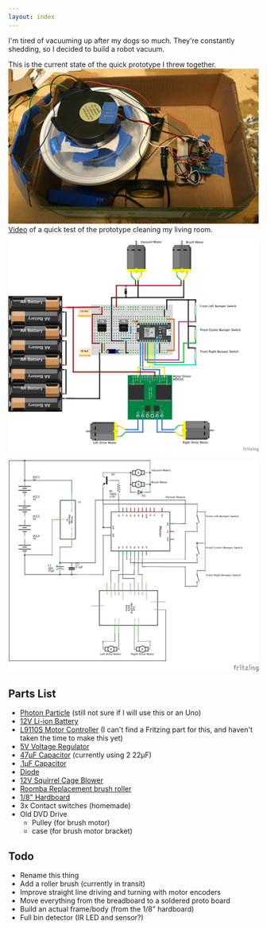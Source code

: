 ```yaml
---
layout: index
---
```



I'm tired of vacuuming up after my dogs so much. They're constantly shedding, so I decided to build a robot vacuum.

This is the current state of the quick prototype I threw together.
![Quick Prototype](./readme-assets/prototype.jpg)
[Video](./readme-assets/prototype.mov?raw=true) of a quick test of the prototype cleaning my living room.

![Breadboard diagram](./readme-assets/Wiring_bb.png)

![Wiring Schematic](./readme-assets/Wiring_schem.png)

## Parts List
 - [Photon Particle](https://store.particle.io/?utm_source=homesite&utm_medium=Nav&utm_campaign=TopMenu) (still not sure if I will use this or an Uno)
 - [12V Li-ion Battery](http://www.ebay.com/sch/i.html?_odkw=Rechargeable+Li-ion+battery+for+DC+12V&_osacat=0&_from=R40&_trksid=p2045573.m570.l1313.TR0.TRC0.H0.XRechargeable+Li-ion+battery+12V.TRS0&_nkw=Rechargeable+Li-ion+battery+12V&_sacat=0)
 - [L9110S Motor Controller](http://www.ebay.com/sch/i.html?_odkw=Rechargeable+Li-ion+battery+12V&_osacat=0&_from=R40&_trksid=p2045573.m570.l1313.TR0.TRC0.H0.XL9110S.TRS0&_nkw=L9110S&_sacat=0) (I can't find a Fritzing part for this, and haven't taken the time to make this yet)
 - [5V Voltage Regulator](http://www.ebay.com/sch/i.html?_odkw=L9110S&_osacat=0&_from=R40&_trksid=p2045573.m570.l1313.TR3.TRC2.A0.H0.X5v+voltage+regulator.TRS0&_nkw=5v+voltage+regulator&_sacat=0)
 - [47µF Capacitor](http://www.ebay.com/sch/i.html?_odkw=.47+capacitor&_osacat=0&_from=R40&_trksid=p2045573.m570.l1313.TR0.TRC0.H0.Xelectrolytic+.47+capacitor+.TRS0&_nkw=electrolytic+.47+capacitor+&_sacat=0) (currently using 2 22µF)
 - [.1µF Capacitor](http://www.ebay.com/sch/i.html?_from=R40&_trksid=p2050601.m570.l1313.TR0.TRC0.H0.X.001+capacitor.TRS5&_nkw=.001+capacitor&_sacat=0)
 - [Diode](http://www.ebay.com/sch/i.html?_from=R40&_trksid=p2050601.m570.l1313.TR0.TRC0.H0.Xdiode.TRS0&_nkw=diode&_sacat=0)
 - [12V Squirrel Cage Blower](https://www.sparkfun.com/products/11270)
 - [Roomba Replacement brush roller](http://www.ebay.com/sch/i.html?_odkw=roomba+replacement&_osacat=0&_from=R40&_trksid=p2045573.m570.l1313.TR1.TRC0.A0.H0.Xroomba+replacement+brush.TRS1&_nkw=roomba+replacement+brush&_sacat=0)
 - [1/8" Hardboard](http://www.homedepot.com/p/Hardboard-Tempered-Common-1-8-in-x-2-ft-x-4-ft-Actual-0-125-in-x-23-75-in-x-47-75-in-7005015/202088786)
 - 3x Contact switches (homemade)
 - Old DVD Drive
   - Pulley (for brush motor)
   - case (for brush motor bracket)

## Todo
 - Rename this thing
 - Add a roller brush (currently in transit)
 - Improve straight line driving and turning with motor encoders
 - Move everything from the breadboard to a soldered proto board
 - Build an actual frame/body (from the 1/8" hardboard)
 - Full bin detector (IR LED and sensor?)
